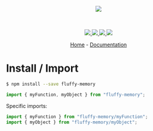 <p align="center">
    <img src="https://user-images.githubusercontent.com/6702424/80216211-00ef5280-863e-11ea-81de-59f3a3d4b8e4.png">  
</p>
<p align="center">
    <i></i>
    <br>
    <br>
    <a href="https://github.com/garronej/fluffy-memory/actions">
      <img src="https://github.com/garronej/fluffy-memory/workflows/ci/badge.svg?branch=main">
    </a>
    <a href="https://bundlephobia.com/package/fluffy-memory">
      <img src="https://img.shields.io/bundlephobia/minzip/fluffy-memory">
    </a>
    <a href="https://www.npmjs.com/package/fluffy-memory">
      <img src="https://img.shields.io/npm/dw/fluffy-memory">
    </a>
    <a href="https://github.com/garronej/fluffy-memory/blob/main/LICENSE">
      <img src="https://img.shields.io/npm/l/fluffy-memory">
    </a>
</p>
<p align="center">
  <a href="https://github.com/garronej/fluffy-memory">Home</a>
  -
  <a href="https://github.com/garronej/fluffy-memory">Documentation</a>
</p>

# Install / Import

```bash
$ npm install --save fluffy-memory
```

```typescript
import { myFunction, myObject } from "fluffy-memory";
```

Specific imports:

```typescript
import { myFunction } from "fluffy-memory/myFunction";
import { myObject } from "fluffy-memory/myObject";
```
